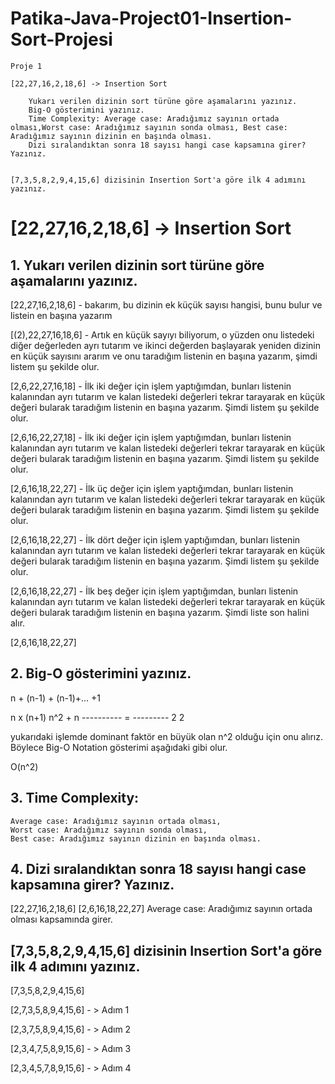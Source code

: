 # Patika-Java-Project01-Insertion-Sort-Projesi

```
Proje 1

[22,27,16,2,18,6] -> Insertion Sort

    Yukarı verilen dizinin sort türüne göre aşamalarını yazınız.
    Big-O gösterimini yazınız.
    Time Complexity: Average case: Aradığımız sayının ortada olması,Worst case: Aradığımız sayının sonda olması, Best case: Aradığımız sayının dizinin en başında olması.
    Dizi sıralandıktan sonra 18 sayısı hangi case kapsamına girer? Yazınız.


[7,3,5,8,2,9,4,15,6] dizisinin Insertion Sort'a göre ilk 4 adımını yazınız.
```


# [22,27,16,2,18,6] -> Insertion Sort

## 1.  Yukarı verilen dizinin sort türüne göre aşamalarını yazınız.
[22,27,16,2,18,6] - bakarım, bu dizinin ek küçük sayısı hangisi, bunu bulur ve listein en başına yazarım

[(2),22,27,16,18,6] - Artık en küçük sayıyı biliyorum, o yüzden onu listedeki diğer değerleden ayrı tutarım ve ikinci değerden başlayarak yeniden dizinin en küçük sayısını ararım ve onu taradığım listenin en başına yazarım, şimdi listem şu şekilde olur.

[2,6,22,27,16,18] - İlk iki değer için işlem yaptığımdan, bunları listenin kalanından ayrı tutarım ve kalan listedeki değerleri tekrar tarayarak en küçük değeri bularak taradığım listenin en başına yazarım. Şimdi listem şu şekilde olur.

[2,6,16,22,27,18] - İlk iki değer için işlem yaptığımdan, bunları listenin kalanından ayrı tutarım ve kalan listedeki değerleri tekrar tarayarak en küçük değeri bularak taradığım listenin en başına yazarım. Şimdi listem şu şekilde olur.

[2,6,16,18,22,27] - İlk üç değer için işlem yaptığımdan, bunları listenin kalanından ayrı tutarım ve kalan listedeki değerleri tekrar tarayarak en küçük değeri bularak taradığım listenin en başına yazarım. Şimdi listem şu şekilde olur.

[2,6,16,18,22,27] - İlk dört değer için işlem yaptığımdan, bunları listenin kalanından ayrı tutarım ve kalan listedeki değerleri tekrar tarayarak en küçük değeri bularak taradığım listenin en başına yazarım. Şimdi listem şu şekilde olur.

[2,6,16,18,22,27] - İlk beş değer için işlem yaptığımdan, bunları listenin kalanından ayrı tutarım ve kalan listedeki değerleri tekrar tarayarak en küçük değeri bularak taradığım listenin en başına yazarım. Şimdi liste son halini alır.

[2,6,16,18,22,27]


## 2.  Big-O gösterimini yazınız.

n + (n-1) + (n-1)+... +1

n x (n+1)       n^2 + n
----------  =  ---------
    2               2

yukarıdaki işlemde dominant faktör en büyük olan n^2 olduğu için onu alırız. Böylece Big-O Notation gösterimi aşağıdaki gibi olur.

O(n^2)


## 3. Time Complexity: 
    Average case: Aradığımız sayının ortada olması,
    Worst case: Aradığımız sayının sonda olması, 
    Best case: Aradığımız sayının dizinin en başında olması.

## 4. Dizi sıralandıktan sonra 18 sayısı hangi case kapsamına girer? Yazınız.

[22,27,16,2,18,6]
[2,6,16,18,22,27]
Average case: Aradığımız sayının ortada olması kapsamında girer.

## [7,3,5,8,2,9,4,15,6] dizisinin Insertion Sort'a göre ilk 4 adımını yazınız.

[7,3,5,8,2,9,4,15,6]

[2,7,3,5,8,9,4,15,6] - > Adım 1

[2,3,7,5,8,9,4,15,6] - > Adım 2

[2,3,4,7,5,8,9,15,6] - > Adım 3

[2,3,4,5,7,8,9,15,6] - > Adım 4

